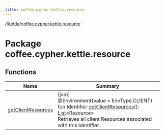 ```yaml
---
title: coffee.cypher.kettle.resource
---
```

//[kettle](../../index.html)/[coffee.cypher.kettle.resource](index.html)



# Package coffee.cypher.kettle.resource



## Functions


| Name | Summary |
|---|---|
| [getClientResources](get-client-resources.html) | [jvm]<br>@Environment(value = EnvType.CLIENT)<br>fun Identifier.[getClientResources](get-client-resources.html)(): [List](https://kotlinlang.org/api/latest/jvm/stdlib/kotlin.collections/-list/index.html)&lt;Resource&gt;<br>Retrieves all client Resources associated with this Identifier. |

